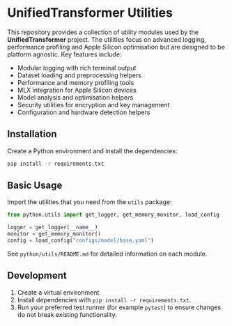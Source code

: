 # UnifiedTransformer Utilities

This repository provides a collection of utility modules used by the
**UnifiedTransformer** project.  The utilities focus on advanced logging,
performance profiling and Apple Silicon optimisation but are designed to be
platform agnostic.  Key features include:

- Modular logging with rich terminal output
- Dataset loading and preprocessing helpers
- Performance and memory profiling tools
- MLX integration for Apple Silicon devices
- Model analysis and optimisation helpers
- Security utilities for encryption and key management
- Configuration and hardware detection helpers

## Installation

Create a Python environment and install the dependencies:

```bash
pip install -r requirements.txt
```

## Basic Usage

Import the utilities that you need from the `utils` package:

```python
from python.utils import get_logger, get_memory_monitor, load_config

logger = get_logger(__name__)
monitor = get_memory_monitor()
config = load_config("configs/model/base.yaml")
```

See `python/utils/README.md` for detailed information on each module.

## Development

1. Create a virtual environment.
2. Install dependencies with `pip install -r requirements.txt`.
3. Run your preferred test runner (for example `pytest`) to ensure changes
   do not break existing functionality.

